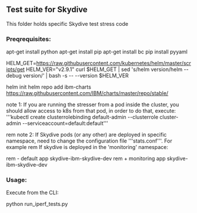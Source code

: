 ## Test suite for Skydive

This folder holds specific Skydive test stress code 

### Preqrequisites:

apt-get install python
apt-get install pip
apt-get install bc
pip install pyyaml

HELM_GET=https://raw.githubusercontent.com/kubernetes/helm/master/scripts/get
HELM_VER="v2.9.1"
curl $HELM_GET | sed 's/helm version/helm --debug version/' | bash -s -- --version $HELM_VER

helm init
helm repo add ibm-charts https://raw.githubusercontent.com/IBM/charts/master/repo/stable/

note 1: If you are running the stresser from a pod inside the cluster, you should allow access to k8s from that pod, in order to do that, execute:
'''kubectl create clusterrolebinding default-admin --clusterrole cluster-admin --serviceaccount=default:default'''

rem note 2: If Skydive pods (or any other) are deployed in specific namespace, need to change the configuration file '''stats.conf'''. For example
rem   If skydive is deployed in the 'monitoring' namespace:

rem - default app skydive-ibm-skydive-dev
rem + monitoring app skydive-ibm-skydive-dev

### Usage:

Execute from the CLI:

python run_iperf_tests.py


